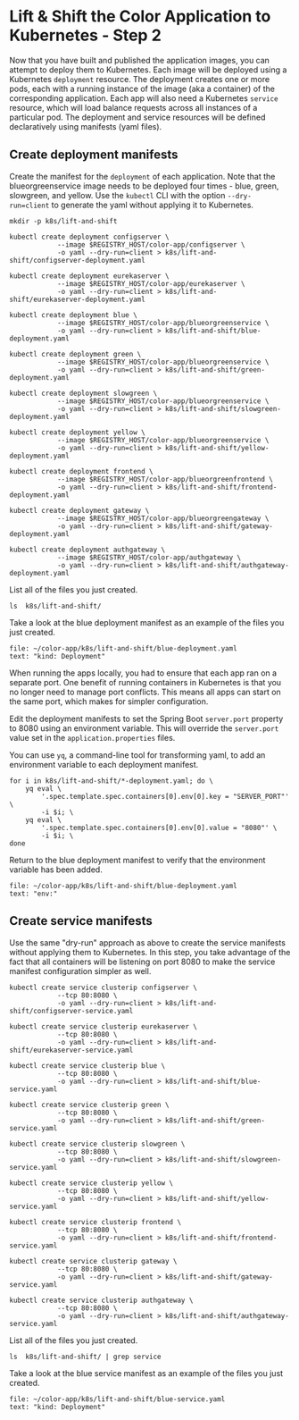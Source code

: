 # Lift & Shift the Color Application to Kubernetes - Step 2

Now that you have built and published the application images, you can attempt to deploy them to Kubernetes.
Each image will be deployed using a Kubernetes `deployment` resource. The deployment creates one or more pods, each with a running instance of the image (aka a container) of the corresponding application.
Each app will also need a Kubernetes `service` resource, which will load balance requests across all instances of a particular pod.
The deployment and service resources will be defined declaratively using manifests (yaml files).

## Create deployment manifests

Create the manifest for the `deployment` of each application.
Note that the blueorgreenservice image needs to be deployed four times - blue, green, slowgreen, and yellow.
Use the `kubectl` CLI with the option `--dry-run=client` to generate the yaml without applying it to Kubernetes. 
```execute-1
mkdir -p k8s/lift-and-shift

kubectl create deployment configserver \
            --image $REGISTRY_HOST/color-app/configserver \
            -o yaml --dry-run=client > k8s/lift-and-shift/configserver-deployment.yaml

kubectl create deployment eurekaserver \
            --image $REGISTRY_HOST/color-app/eurekaserver \
            -o yaml --dry-run=client > k8s/lift-and-shift/eurekaserver-deployment.yaml

kubectl create deployment blue \
            --image $REGISTRY_HOST/color-app/blueorgreenservice \
            -o yaml --dry-run=client > k8s/lift-and-shift/blue-deployment.yaml

kubectl create deployment green \
            --image $REGISTRY_HOST/color-app/blueorgreenservice \
            -o yaml --dry-run=client > k8s/lift-and-shift/green-deployment.yaml

kubectl create deployment slowgreen \
            --image $REGISTRY_HOST/color-app/blueorgreenservice \
            -o yaml --dry-run=client > k8s/lift-and-shift/slowgreen-deployment.yaml

kubectl create deployment yellow \
            --image $REGISTRY_HOST/color-app/blueorgreenservice \
            -o yaml --dry-run=client > k8s/lift-and-shift/yellow-deployment.yaml

kubectl create deployment frontend \
            --image $REGISTRY_HOST/color-app/blueorgreenfrontend \
            -o yaml --dry-run=client > k8s/lift-and-shift/frontend-deployment.yaml

kubectl create deployment gateway \
            --image $REGISTRY_HOST/color-app/blueorgreengateway \
            -o yaml --dry-run=client > k8s/lift-and-shift/gateway-deployment.yaml

kubectl create deployment authgateway \
            --image $REGISTRY_HOST/color-app/authgateway \
            -o yaml --dry-run=client > k8s/lift-and-shift/authgateway-deployment.yaml
```

List all of the files you just created.
```execute-1
ls  k8s/lift-and-shift/
```

Take a look at the blue deployment manifest as an example of the files you just created.
```editor:select-matching-text
file: ~/color-app/k8s/lift-and-shift/blue-deployment.yaml
text: "kind: Deployment" 
```

When running the apps locally, you had to ensure that each app ran on a separate port.
One benefit of running containers in Kubernetes is that you no longer need to manage port conflicts. 
This means all apps can start on the same port, which makes for simpler configuration.

Edit the deployment manifests to set the Spring Boot `server.port` property to 8080 using an environment variable.
This will override the `server.port` value set in the `application.properties` files.

You can use `yq`, a command-line tool for transforming yaml, to add an environment variable to each deployment manifest.
```execute-1
for i in k8s/lift-and-shift/*-deployment.yaml; do \
    yq eval \
        '.spec.template.spec.containers[0].env[0].key = "SERVER_PORT"' \
        -i $i; \
    yq eval \
        '.spec.template.spec.containers[0].env[0].value = "8080"' \
        -i $i; \
done
```

Return to the blue deployment manifest to verify that the environment variable has been added.
```editor:select-matching-text
file: ~/color-app/k8s/lift-and-shift/blue-deployment.yaml
text: "env:" 
```

## Create service manifests

Use the same "dry-run" approach as above to create the service manifests without applying them to Kubernetes.
In this step, you take advantage of the fact that all containers will be listening on port 8080 to make the service manifest configuration simpler as well.
```execute-1
kubectl create service clusterip configserver \
            --tcp 80:8080 \
            -o yaml --dry-run=client > k8s/lift-and-shift/configserver-service.yaml

kubectl create service clusterip eurekaserver \
            --tcp 80:8080 \
            -o yaml --dry-run=client > k8s/lift-and-shift/eurekaserver-service.yaml

kubectl create service clusterip blue \
            --tcp 80:8080 \
            -o yaml --dry-run=client > k8s/lift-and-shift/blue-service.yaml

kubectl create service clusterip green \
            --tcp 80:8080 \
            -o yaml --dry-run=client > k8s/lift-and-shift/green-service.yaml

kubectl create service clusterip slowgreen \
            --tcp 80:8080 \
            -o yaml --dry-run=client > k8s/lift-and-shift/slowgreen-service.yaml

kubectl create service clusterip yellow \
            --tcp 80:8080 \
            -o yaml --dry-run=client > k8s/lift-and-shift/yellow-service.yaml

kubectl create service clusterip frontend \
            --tcp 80:8080 \
            -o yaml --dry-run=client > k8s/lift-and-shift/frontend-service.yaml

kubectl create service clusterip gateway \
            --tcp 80:8080 \
            -o yaml --dry-run=client > k8s/lift-and-shift/gateway-service.yaml

kubectl create service clusterip authgateway \
            --tcp 80:8080 \
            -o yaml --dry-run=client > k8s/lift-and-shift/authgateway-service.yaml
```

List all of the files you just created.
```execute-1
ls  k8s/lift-and-shift/ | grep service
```

Take a look at the blue service manifest as an example of the files you just created.
```editor:select-matching-text
file: ~/color-app/k8s/lift-and-shift/blue-service.yaml
text: "kind: Deployment" 
```
